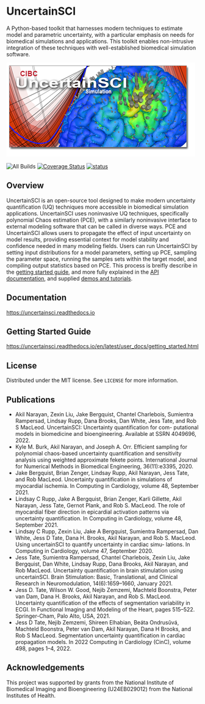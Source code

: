 # UncertainSCI


A Python-based toolkit that harnesses modern techniques to estimate model and parametric uncertainty, with a particular emphasis on needs for biomedical simulations and applications. This toolkit enables non-intrusive integration of these techniques with well-established biomedical simulation software.

![UncertainSCI](docs/_static/UncertainSCI.png "UncertainSCI")


![All Builds](https://github.com/SCIInstitute/UncertainSCI/workflows/Build/badge.svg)
[![Coverage Status](https://coveralls.io/repos/github/SCIInstitute/UncertainSCI/badge.svg?branch=master)](https://coveralls.io/github/SCIInstitute/UncertainSCI?branch=master)
[![status](https://joss.theoj.org/papers/660d2fe53fbf67dd2714e9546251bd33/status.svg)](https://joss.theoj.org/papers/660d2fe53fbf67dd2714e9546251bd33)

## Overview

UncertainSCI is an open-source tool designed to make modern uncertainty quantification (UQ) techniques more accessible in biomedical simulation applications.   UncertainSCI uses noninvasive UQ techniques, specifically polynomial Chaos estimation (PCE), with a similarly noninvasive interface to external modeling software that can be called in diverse ways.  PCE and UncertainSCI allows users to propagate the effect of input uncertainty on model results, providing essential context for model stability and confidence needed in many modeling fields.  Users can run UncertainSCI by setting input distributions for a model parameters, setting up PCE, sampling the parameter space, running the samples sets within the target model, and compiling output statistics based on PCE.  This process is breifly describe in the [getting started guide](../user_docs/getting_started.html#quick-guide), and more fully explained in the [API documentation](../api_docs/index.html), and supplied [demos and tutorials](../tutorials/index.html).

## Documentation

<https://uncertainsci.readthedocs.io>

## Getting Started Guide

<https://uncertainsci.readthedocs.io/en/latest/user_docs/getting_started.html>

## License

Distributed under the MIT license. See ``LICENSE`` for more information.


## Publications

- Akil Narayan, Zexin Liu, Jake Bergquist, Chantel Charlebois, Sumientra Rampersad, Lindsay Rupp, Dana Brooks, Dan White, Jess Tate, and Rob S MacLeod. UncertainSCI: Uncertainty quantification for com- putational models in biomedicine and bioengineering. Available at SSRN 4049696, 2022.
- Kyle M. Burk, Akil Narayan, and Joseph A. Orr. Efficient sampling for polynomial chaos-based uncertainty quantification and sensitivity analysis using weighted approximate fekete points. International Journal for Numerical Methods in Biomedical Engineering, 36(11):e3395, 2020.
- Jake Bergquist, Brian Zenger, Lindsay Rupp, Akil Narayan, Jess Tate, and Rob MacLeod. Uncertainty quantification in simulations of myocardial ischemia. In Computing in Cardiology, volume 48, September 2021.
- Lindsay C Rupp, Jake A Bergquist, Brian Zenger, Karli Gillette, Akil Narayan, Jess Tate, Gernot Plank, and Rob S. MacLeod. The role of myocardial fiber direction in epicardial activation patterns via uncertainty quantification. In Computing in Cardiology, volume 48, September 2021.
- Lindsay C Rupp, Zexin Liu, Jake A Bergquist, Sumientra Rampersad, Dan White, Jess D Tate, Dana H. Brooks, Akil Narayan, and Rob S. MacLeod. Using uncertainSCI to quantify uncertainty in cardiac simu- lations. In Computing in Cardiology, volume 47, September 2020.
- Jess Tate, Sumientra Rampersad, Chantel Charlebois, Zexin Liu, Jake Bergquist, Dan White, Lindsay Rupp, Dana Brooks, Akil Narayan, and Rob MacLeod. Uncertainty quantification in brain stimulation using uncertainSCI. Brain Stimulation: Basic, Translational, and Clinical Research in Neuromodulation, 14(6):1659–1660, January 2021.
- Jess D. Tate, Wilson W. Good, Nejib Zemzemi, Machteld Boonstra, Peter van Dam, Dana H. Brooks, Akil Narayan, and Rob S. MacLeod. Uncertainty quantification of the effects of segmentation variability in ECGI. In Functional Imaging and Modeling of the Heart, pages 515–522. Springer-Cham, Palo Alto, USA, 2021.
- Jess D Tate, Nejib Zemzemi, Shireen Elhabian, Beáta Ondrusǔvá, Machteld Boonstra, Peter van Dam, Akil Narayan, Dana H Brooks, and Rob S MacLeod. Segmentation uncertainty quantification in cardiac propagation models. In 2022 Computing in Cardiology (CinC), volume 498, pages 1–4, 2022.


## Acknowledgements


This project was supported by grants from the National Institute of Biomedical Imaging and Bioengineering (U24EB029012) from the National Institutes of Health.
